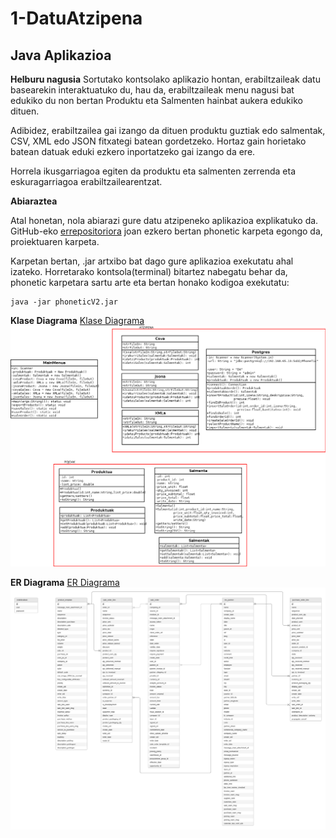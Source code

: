 # 1-DatuAtzipena
## Java Aplikazioa

**Helburu nagusia**
Sortutako kontsolako aplikazio hontan, erabiltzaileak datu basearekin interaktuatuko du, hau da, erabiltzaileak menu nagusi bat edukiko du non bertan Produktu eta Salmenten hainbat aukera edukiko dituen.

Adibidez, erabiltzailea gai izango da dituen produktu guztiak edo salmentak, CSV, XML edo JSON fitxategi batean gordetzeko. Hortaz gain horietako batean datuak eduki ezkero inportatzeko gai izango da ere.

Horrela ikusgarriagoa egiten da produktu eta salmenten zerrenda eta eskuragarriagoa erabiltzailearentzat.

**Abiaraztea**

Atal honetan, nola abiarazi gure datu atzipeneko aplikazioa explikatuko da. GitHub-eko [errepositoriora](https://github.com/number1-uni/1-DatuAtzipena) joan ezkero bertan phonetic karpeta egongo da, proiektuaren karpeta.

Karpetan bertan, .jar artxibo bat dago gure aplikazioa exekutatu ahal izateko. Horretarako
kontsola(terminal) bitartez nabegatu behar da, phonetic karpetara sartu arte eta bertan honako kodigoa exekutatu:

    java -jar phoneticV2.jar

**Klase Diagrama**
[Klase Diagrama](https://github.com/number1-uni/1-DatuAtzipena/blob/main/KlaseDiagrama.svg)
![Argazkia](https://github.com/number1-uni/1-DatuAtzipena/blob/main/KlaseDiagrama.png)

**ER Diagrama**
[ER Diagrama](https://github.com/number1-uni/1-DatuAtzipena/blob/main/Number1_Postgres_ER_Diagram.svg)
![Argazkia](https://github.com/number1-uni/1-DatuAtzipena/blob/main/Number1_Postgres_ER_Diagram.png)
